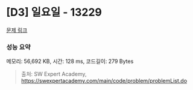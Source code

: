 # [D3] 일요일 - 13229 

[문제 링크](https://swexpertacademy.com/main/code/problem/problemDetail.do?contestProbId=AX0SaDW6L2oDFASs) 

### 성능 요약

메모리: 56,692 KB, 시간: 128 ms, 코드길이: 279 Bytes



> 출처: SW Expert Academy, https://swexpertacademy.com/main/code/problem/problemList.do
